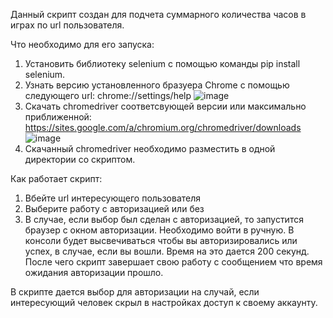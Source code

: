 Данный скрипт создан для подчета суммарного количества часов в играх по url пользователя.

Что необходимо для его запуска:
1. Установить библиотеку selenium с помощью команды pip install selenium.
2. Узнать версию установленного бразуера Chrome с помощью следующего url: chrome://settings/help
![image](https://user-images.githubusercontent.com/65065736/125384618-8ba3a500-e3dc-11eb-9ac4-7d02bbd7750b.png)
3. Скачать chromedriver соответсвующей версии или максимально приближенной: https://sites.google.com/a/chromium.org/chromedriver/downloads
![image](https://user-images.githubusercontent.com/65065736/125385345-a75b7b00-e3dd-11eb-9be3-93e519fb913b.png)
4. Скачанный chromedriver необходимо разместить в одной директории со скриптом.

Как работает скрипт:
1. Вбейте url интересующего пользователя
2. Выберите работу с авторизацией или без
3. В случае, если выбор был сделан с авторизацией, то запустится браузер с окном авторизации. Необходимо войти в ручную. В консоли будет высвечиваться чтобы вы авторизировались или успех, в случае, если вы вошли. Время на это дается 200 секунд. После чего скрипт завершает свою работу с сообщением что время ожидания авторизации прошло.

В скрипте дается выбор для авторизации на случай, если интересующий человек скрыл в настройках доступ к своему аккаунту.
